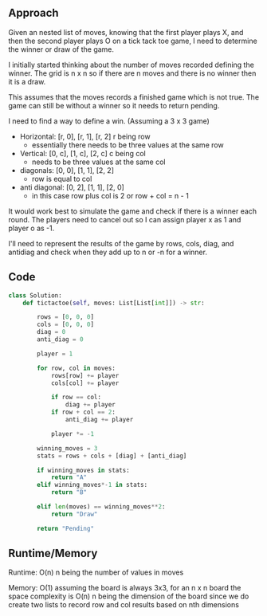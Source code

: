 ## Approach

Given an nested list of moves, knowing that the first player plays X, and then the second player plays O on a tick tack toe game, I need to determine the winner or draw of the game.

I initially started thinking about the number of moves recorded defining the winner. The grid is n x n so if there are n moves and there is no winner then it is a draw.


This assumes that the moves records a finished game which is not true. The game can still be without a winner so it needs to return pending.

I need to find a way to define a win. (Assuming a 3 x 3 game)
- Horizontal: [r, 0], [r, 1], [r, 2] r being row
    - essentially there needs to be three values at the same row
- Vertical: [0, c], [1, c], [2, c] c being col
    - needs to be three values at the same col
- diagonals: [0, 0], [1, 1], [2, 2]
    - row is equal to col
- anti diagonal: [0, 2], [1, 1], [2, 0]
    - in this case row plus col is 2 or row + col = n - 1

It would work best to simulate the game and check if there is a winner each round. The players need to cancel out so I can assign player x as 1 and player o as -1.

I'll need to represent the results of the game by rows, cols, diag, and antidiag and check when they add up to n or -n for a winner.

## Code

``` python
class Solution:
    def tictactoe(self, moves: List[List[int]]) -> str:

        rows = [0, 0, 0]
        cols = [0, 0, 0]
        diag = 0
        anti_diag = 0

        player = 1

        for row, col in moves:
            rows[row] += player
            cols[col] += player

            if row == col:
                diag += player
            if row + col == 2:
                anti_diag += player

            player *= -1

        winning_moves = 3
        stats = rows + cols + [diag] + [anti_diag]

        if winning_moves in stats:
            return "A"
        elif winning_moves*-1 in stats:
            return "B"

        elif len(moves) == winning_moves**2:
            return "Draw"

        return "Pending"
```

## Runtime/Memory

Runtime: O(n) n being the number of values in moves

Memory: O(1) assuming the board is always 3x3, for an n x n board the space complexity is O(n) n being the dimension of the board since we do create two lists to record row and col results based on nth dimensions